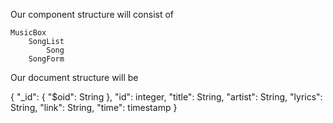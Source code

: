 Our component structure will consist of
	
	MusicBox
		SongList
			Song
		SongForm

Our document structure will be 

{
    "_id": {
        "$oid": String
    },
    "id": integer,
    "title": String,
    "artist": String,
    "lyrics": String,
    "link": String,
    "time": timestamp
}
